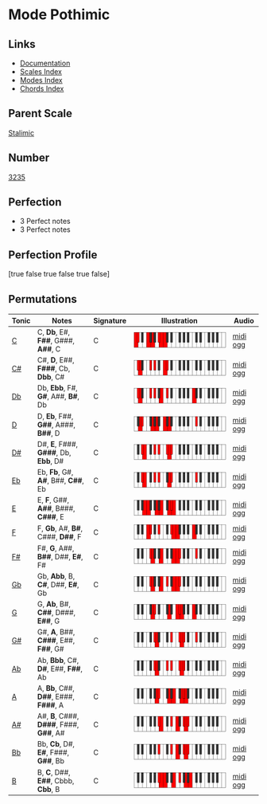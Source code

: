 # Mode Pothimic

## Links

- [Documentation](index.md)
- [Scales Index](Scales.md)
- [Modes Index](Modes.md)
- [Chords Index](Chords.md)

## Parent Scale

[Stalimic](ScaleStalimic.md)

## Number

[3235](https://ianring.com/musictheory/scales/3235)

## Perfection

- 3 Perfect notes
- 3 Perfect notes

## Perfection Profile

[true false true false true false]

## Permutations

| Tonic | Notes | Signature | Illustration | Audio |
|-------|-------|-----------|--------------|-------|
| [C](ModeCNaturalPothimic.md) | C, **Db**, E#, **F##**, G###, **A##**, C | C | ![CNaturalPothimic](ModeCNaturalPothimic.png) | [midi](ModeCNaturalPothimic.mid) [ogg](ModeCNaturalPothimic.ogg) |
| [C#](ModeCSharpPothimic.md) | C#, **D**, E##, **F###**, Cb, **Dbb**, C# | C | ![CSharpPothimic](ModeCSharpPothimic.png) | [midi](ModeCSharpPothimic.mid) [ogg](ModeCSharpPothimic.ogg) |
| [Db](ModeDFlatPothimic.md) | Db, **Ebb**, F#, **G#**, A##, **B#**, Db | C | ![DFlatPothimic](ModeDFlatPothimic.png) | [midi](ModeDFlatPothimic.mid) [ogg](ModeDFlatPothimic.ogg) |
| [D](ModeDNaturalPothimic.md) | D, **Eb**, F##, **G##**, A###, **B##**, D | C | ![DNaturalPothimic](ModeDNaturalPothimic.png) | [midi](ModeDNaturalPothimic.mid) [ogg](ModeDNaturalPothimic.ogg) |
| [D#](ModeDSharpPothimic.md) | D#, **E**, F###, **G###**, Db, **Ebb**, D# | C | ![DSharpPothimic](ModeDSharpPothimic.png) | [midi](ModeDSharpPothimic.mid) [ogg](ModeDSharpPothimic.ogg) |
| [Eb](ModeEFlatPothimic.md) | Eb, **Fb**, G#, **A#**, B##, **C##**, Eb | C | ![EFlatPothimic](ModeEFlatPothimic.png) | [midi](ModeEFlatPothimic.mid) [ogg](ModeEFlatPothimic.ogg) |
| [E](ModeENaturalPothimic.md) | E, **F**, G##, **A##**, B###, **C###**, E | C | ![ENaturalPothimic](ModeENaturalPothimic.png) | [midi](ModeENaturalPothimic.mid) [ogg](ModeENaturalPothimic.ogg) |
| [F](ModeFNaturalPothimic.md) | F, **Gb**, A#, **B#**, C###, **D##**, F | C | ![FNaturalPothimic](ModeFNaturalPothimic.png) | [midi](ModeFNaturalPothimic.mid) [ogg](ModeFNaturalPothimic.ogg) |
| [F#](ModeFSharpPothimic.md) | F#, **G**, A##, **B##**, D##, **E#**, F# | C | ![FSharpPothimic](ModeFSharpPothimic.png) | [midi](ModeFSharpPothimic.mid) [ogg](ModeFSharpPothimic.ogg) |
| [Gb](ModeGFlatPothimic.md) | Gb, **Abb**, B, **C#**, D##, **E#**, Gb | C | ![GFlatPothimic](ModeGFlatPothimic.png) | [midi](ModeGFlatPothimic.mid) [ogg](ModeGFlatPothimic.ogg) |
| [G](ModeGNaturalPothimic.md) | G, **Ab**, B#, **C##**, D###, **E##**, G | C | ![GNaturalPothimic](ModeGNaturalPothimic.png) | [midi](ModeGNaturalPothimic.mid) [ogg](ModeGNaturalPothimic.ogg) |
| [G#](ModeGSharpPothimic.md) | G#, **A**, B##, **C###**, E##, **F##**, G# | C | ![GSharpPothimic](ModeGSharpPothimic.png) | [midi](ModeGSharpPothimic.mid) [ogg](ModeGSharpPothimic.ogg) |
| [Ab](ModeAFlatPothimic.md) | Ab, **Bbb**, C#, **D#**, E##, **F##**, Ab | C | ![AFlatPothimic](ModeAFlatPothimic.png) | [midi](ModeAFlatPothimic.mid) [ogg](ModeAFlatPothimic.ogg) |
| [A](ModeANaturalPothimic.md) | A, **Bb**, C##, **D##**, E###, **F###**, A | C | ![ANaturalPothimic](ModeANaturalPothimic.png) | [midi](ModeANaturalPothimic.mid) [ogg](ModeANaturalPothimic.ogg) |
| [A#](ModeASharpPothimic.md) | A#, **B**, C###, **D###**, F###, **G##**, A# | C | ![ASharpPothimic](ModeASharpPothimic.png) | [midi](ModeASharpPothimic.mid) [ogg](ModeASharpPothimic.ogg) |
| [Bb](ModeBFlatPothimic.md) | Bb, **Cb**, D#, **E#**, F###, **G##**, Bb | C | ![BFlatPothimic](ModeBFlatPothimic.png) | [midi](ModeBFlatPothimic.mid) [ogg](ModeBFlatPothimic.ogg) |
| [B](ModeBNaturalPothimic.md) | B, **C**, D##, **E##**, Cbbb, **Cbb**, B | C | ![BNaturalPothimic](ModeBNaturalPothimic.png) | [midi](ModeBNaturalPothimic.mid) [ogg](ModeBNaturalPothimic.ogg) |
